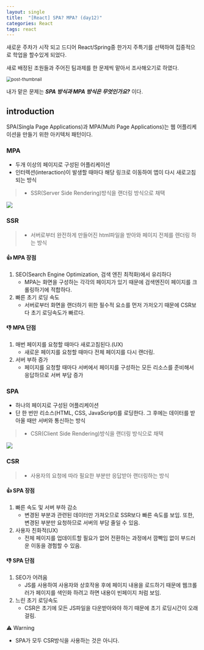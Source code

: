 ```yaml
--- 
layout: single 
title:  "[React] SPA? MPA? (day12)" 
categories: React
tags: react
---
```


새로운 주차가 시작 되고 드디어 React/Spring중 한가지 주특기를 선택하여 집중적으로 학업을 할수있게 되었다.

새로 배정된 조원들과 주어진 팀과제를 한 문제씩 맡아서 조사해오기로 하였다.



<img src="https://velog.velcdn.com/images/danchoi/post/05cf2dd7-1d13-40c7-86a2-e6399fa01954/image.jpeg" alt="post-thumbnail" style="zoom:80%;" />

내가 맡은 문제는 **_SPA 방식과 MPA 방식은 무엇인가요?_** 이다.

## introduction
SPA(Singla Page Applications)과 MPA(Multi Page Applications)는 웹 어플리케이션을 만들기 위한 아키텍처 패턴이다.

### MPA
- 두개 이상의 페이지로 구성된 어플리케이션
- 인터렉션(interaction)이 발생할 때마다 해당 링크로 이동하여 앱이 다시 새로고침되는 방식
> - SSR(Server Side Rendering)방식을 랜더링 방식으로 채택

![](https://velog.velcdn.com/images/danchoi/post/203df30e-a217-4c22-aa1c-c8d9f7ee2a53/image.png)
### SSR
> - 서버로부터 완전하게 만들어진 html파일을 받아와 페이지 전체를 렌더링 하는 방식

#### 👍 MPA 장점
1. SEO(Search Engine Optimization, 검색 엔진 최적화)에서 유리하다
	- MPA는 화면을 구성하는 각각의 페이지가 있기 때문에 검색엔진이 페이지를 크롤링하기에 적합하다.
2. 빠른 초기 로딩 속도
	- 서버로부터 화면을 랜더하기 위한 필수적 요소를 먼저 가저오기 때문에 CSR보다 초기 로딩속도가 빠르다.
#### 👎 MPA 단점
1. 매번 페이지를 요청할 때마다 새로고침된다.(UX)
	- 새로운 페이지를 요청할 때마다 전체 페이지를 다시 랜더링.
2. 서버 부하 증가
	- 페이지를 요청할 때마다 서버에서 페이지를 구성하는 모든 리소스를 준비해서 응답하므로 서버 부담 증가
   
### SPA
- 하나의 페이지로 구성된 어플리케이션
- 단 한 번만 리소스(HTML, CSS, JavaScript)를 로딩한다.
그 후에는 데이터를 받아올 때만 서버와 통신하는 방식
> - CSR(Client Side Rendering)방식을 랜더링 방식으로 채택

![](https://velog.velcdn.com/images/danchoi/post/886231a4-f0dd-4515-b20d-18097a45aa87/image.png)
### CSR
> - 사용자의 요청에 따라 필요한 부분만 응답받아 랜더링하는 방식

#### 👍 SPA 장점
1. 빠른 속도 및 서버 부하 감소
	- 변경된 부분과 관련된 데이터만 가져오므로 SSR보다 빠른 속도를 보임. 또한, 변경된 부분만 요청하므로 서버의 부담 줄일 수 있음.
2. 사용자 친화적(UX)
	- 전체 페이지를 업데이트할 필요가 없어 전환하는 과정에서 깜빡임 없이 부드러운 이동을 경험할 수 있음.
#### 👎 SPA 단점
1. SEO가 어려움
	- JS를 사용하여 사용자와 상호작용 후에 페이지 내용을 로드하기 때문에 웹크롤러가 페이지를 색인화 하려고 하면 내용이 빈페이지 처럼 보임.
2. 느린 초기 로딩속도
	- CSR은 초기에 모든 JS파일을 다운받아와야 하기 때문에 초기 로딩시간이 오래걸림.

    



⚠️ Warning
- SPA가 모두 CSR방식을 사용하는 것은 아니다.
